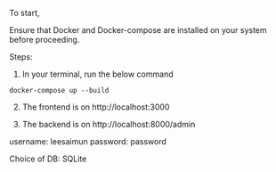 To start,

Ensure that Docker and Docker-compose are installed on your system before proceeding.


Steps:
1. In your terminal, run the below command
```
docker-compose up --build
```
2. The frontend is on http://localhost:3000

3. The backend is on http://localhost:8000/admin

username: leesaimun
password: password

Choice of DB: SQLite